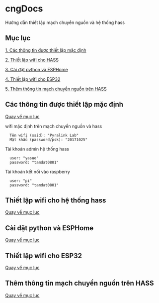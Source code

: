 # cngDocs
Hướng dẫn thiết lập mạch chuyển nguồn và hệ thống hass

## Mục lục
[1. Các thông tin được thiết lập mặc định](#cac-thong-tin-duoc-thiet-lap-mac-dinh)

[2. Thiết lập wifi cho HASS](#thiết-lập-wifi-cho-hệ-thống-hass)

[3. Cài đặt python và ESPHome](#cài-đặt-python-và-ESPHome)

[4. Thiết lập wifi cho ESP32](#thiết-lập-wifi-cho-esp32)

[5. Thêm thông tin mạch chuyển nguồn trên HASS](#thêm-thông-tin-mạch-chuyển-nguồn-trên-hass)

## Các thông tin được thiết lập mặc định
[Quay về mục lục](#mục-lục)

wifi mặc định trên mạch chuyển nguồn và hass

```
  Tên wifi (ssid): "Pyralink Lab"
  Mật khẩu (password/psk): "20171025"
```

Tài khoản admin hệ thống hass

```
  user: "yasuo"
  password: "tamdat0801"
```

Tài khoản kết nối vào raspberry 

```
  user: "pi"
  password: "tamdat0801"
```

## Thiết lập wifi cho hệ thống hass
[Quay về mục lục](#mục-lục)


## Cài đặt python và ESPHome
[Quay về mục lục](#mục-lục)


## Thiết lập wifi cho ESP32
[Quay về mục lục](#mục-lục)


## Thêm thông tin mạch chuyển nguồn trên HASS
[Quay về mục lục](#mục-lục)


